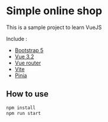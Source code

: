 # Simple online shop 

This is a sample project to learn VueJS 

Include :
* [Bootstrap 5](https://getbootstrap.com)
* [Vue 3.2](https://vuejs.org)
* [Vue router](https://router.vuejs.org/)
* [Vite](https://vitejs.dev/)
* [Pinia](https://pinia.vuejs.org/)

## How to use

```sh
npm install
npm run start
```
